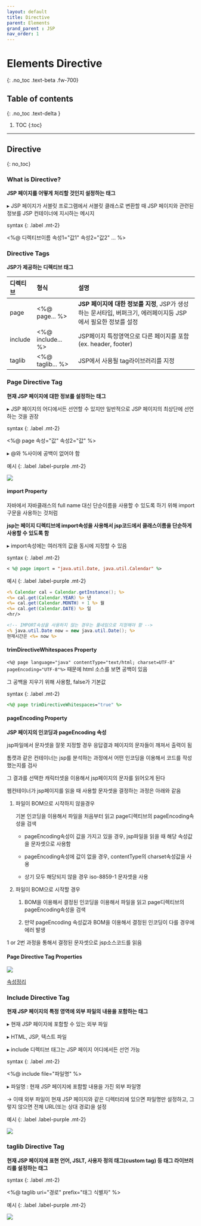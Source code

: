 ```yaml
---
layout: default
title: Directive
parent: Elements
grand_parent : JSP
nav_order: 1
---
```


# Elements Directive
{: .no_toc .text-beta .fw-700}

## Table of contents
{: .no_toc .text-delta }

1. TOC
{:toc}

---

## Directive
{: no_toc}

### What is Directive?

**JSP 페이지를 어떻게 처리할 것인지 설정하는 태그**

&#9656; JSP 페이지가 서블릿 프로그램에서 서블릿 클래스로 변환할 때 JSP 페이지와 관련된 정보를 JSP 컨테이너에 지시하는 메시지

syntax
{: .label .mt-2}
<div class="code-example" markdown="1">
<%@ 디렉티브이름 속성1="값1" 속성2="값2" ... %>
</div>

### Directive Tags

**JSP가 제공하는 디렉티브 태그**

| 디렉티브  | 형식  | 설명  |
|:---------|:-----|:-----|
| page | <%@ page... %> | **JSP 페이지에 대한 정보를 지정**, JSP가 생성하는 문서타입, 버퍼크기, 에러페이지등 JSP에서 필요한 정보를 설정 |
| include | <%@ include... %> | JSP페이지 특정영역으로 다른 페이지를 포함 (ex. header, footer)
| taglib | <%@ taglib... %> | JSP에서 사용될 tag라이브러리를 지정 |

### Page Directive Tag

**현재 JSP 페이지에 대한 정보를 설정하는 태그**

&#9656; JSP 페이지의 어디에서든 선언할 수 있지만 일반적으로 JSP 페이지의 최상단에 선언하는 것을 권장

syntax
{: .label .mt-2}
<div class="code-example" markdown="1">
<%@ page 속성="값" 속성2="값" %>

&#9656; @와 %사이에 공백이 없어야 함
</div>

예시
{: .label .label-purple .mt-2}

![](https://gekdev.github.io/docs/jsp/elements/example/pdtex.png)

#### import Property

자바에서 자바클래스의 full name 대신 단순이름을 사용할 수 있도록 하기 위해 import구문을 사용하는 것처럼

**jsp는 페이지 디렉티브에 import속성을 사용해서 jsp코드에서 클래스이름을 단순하게 사용할 수 있도록 함**

&#9656; import속성에는 여러개의 값을 동시에 지정할 수 있음

syntax
{: .label .mt-2}
```jsp
< %@ page import = "java.util.Date, java.util.Calendar" %>
```

예시
{: .label .label-purple .mt-2}
```jsp
<% Calendar cal = Calendar.getInstance(); %>
<%= cal.get(Calendar.YEAR) %> 년
<%= cal.get(Calendar.MONTH) + 1 %> 월
<%= cal.get(Calendar.DATE) %> 일
<hr/>

<!-- IMPORT속성을 사용하지 않는 경우는 풀네임으로 지정해야 함 -->
<% java.util.Date now = new java.util.Date(); %>
현재시간은 <%= now %>
```

#### trimDirectiveWhitespaces Property

`<%@ page language="java" contentType="text/html; charset=UTF-8" pageEncoding="UTF-8"%>` 때문에 html 소스를 보면 공백이 있음

그 공백을 지우기 위해 사용함, false가 기본값

syntax
{: .label .mt-2}
```jsp
<%@ page trimDirectiveWhitespaces="true" %>
```

#### pageEncoding Property

**JSP 페이지의 인코딩과 pageEncoding 속성**

jsp파일에서 문자셋을 잘못 지정할 경우 응답결과 페이지의 문자들이 깨져서 출력이 됨 

톰캣과 같은 컨테이너는 jsp를 분석하는 과정에서 어떤 인코딩을 이용해서 코드를 작성했는지를 검사 

그 결과를 선택한 캐릭터셋을 이용해서 jsp페이지의 문자를 읽어오게 된다 

웹컨테이너가 jsp페이지를 읽을 때 사용할 문자셋을 결정하는 과정은 아래와 같음

1. 파일이 BOM으로 시작하지 않을경우

	기본 인코딩을 이용해서 파일을 처음부터 읽고 page디렉티브의 pageEncoding속성을 검색
	
	* pageEncoding속성이 값을 가지고 있을 경우, jsp파일을 읽을 때 해당 속성값을 문자셋으로 사용함

	* pageEncoding속성에 값이 없을 경우, contentType의 charset속성값을 사용 

	* 상기 모두 해당되지 않을 경우 iso-8859-1 문자셋을 사용

2. 파일이 BOM으로 시작할 경우

	1. BOM을 이용해서 결정된 인코딩을 이용해서 파일을 읽고 page디렉티브의 pageEncoding속성을 검색
	
	2. 만약 pageEncoding 속성값과 BOM을 이용해서 결정된 인코딩이 다를 경우에 에러 발생

1 or 2번 과정을 통해서 결정된 문자셋으로 jsp소스코드를 읽음

#### Page Directive Tag Properties

![](https://gekdev.github.io/docs/jsp/elements/example/pdtprop.png)

[속성정리](https://velog.io/@ansalstmd/JSP3.-%EB%94%94%EB%A0%89%ED%8B%B0%EB%B8%8C-%ED%83%9C%EA%B7%B8)

### Include Directive Tag

**현재 JSP 페이지의 특정 영역에 외부 파일의 내용을 포함하는 태그**

&#9656; 현재 JSP 페이지에 포함할 수 있는 외부 파일

&#9656; HTML, JSP, 텍스트 파일

&#9656; include 디렉티브 태그는 JSP 페이지 어디에서든 선언 가능

syntax
{: .label .mt-2}
<div class="code-example" markdown="1">
<%@ include file="파일명" %>

&#9656; 파일명 : 현재 JSP 페이지에 포함할 내용을 가진 외부 파일명

&#8594; 이때 외부 파일이 현재 JSP 페이지와 같은 디렉터리에 있으면 파일명만 설정하고, 그렇지 않으면 전체 URL(또는 상대 경로)을 설정
</div>

예시
{: .label .label-purple .mt-2}

![](https://gekdev.github.io/docs/jsp/elements/example/incex.png)

### taglib Directive Tag

**현재 JSP 페이지에 표현 언어, JSLT, 사용자 정의 태그(custom tag) 등 태그 라이브러리를 설정하는 태그**

syntax
{: .label .mt-2}
<div class="code-example" markdown="1">
<%@ taglib uri="경로" prefix="태그 식별자" %>
</div>

예시
{: .label .label-purple .mt-2}

![](https://gekdev.github.io/docs/jsp/elements/example/taglib.png)
